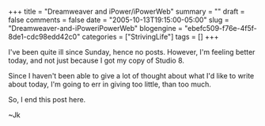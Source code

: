 +++
title = "Dreamweaver and iPower/iPowerWeb"
summary = ""
draft = false
comments = false
date = "2005-10-13T19:15:00-05:00"
slug = "Dreamweaver-and-iPoweriPowerWeb"
blogengine = "ebefc509-f76e-4f5f-8de1-cdc98edd42c0"
categories = ["StrivingLife"]
tags = []
+++

<p>
I&#39;ve been quite ill since Sunday, hence no posts.  However, I&#39;m feeling better today, and not just because I got my copy of Studio 8.<!--more--><!--adsense-->
</p>
<p>
Since I haven&#39;t been able to give a lot of thought about what I&#39;d like to write about today, I&#39;m going to err in giving too little, than too much.
</p>
<p>
So, I end this post here.
</p>
<p>
~Jk
</p>

